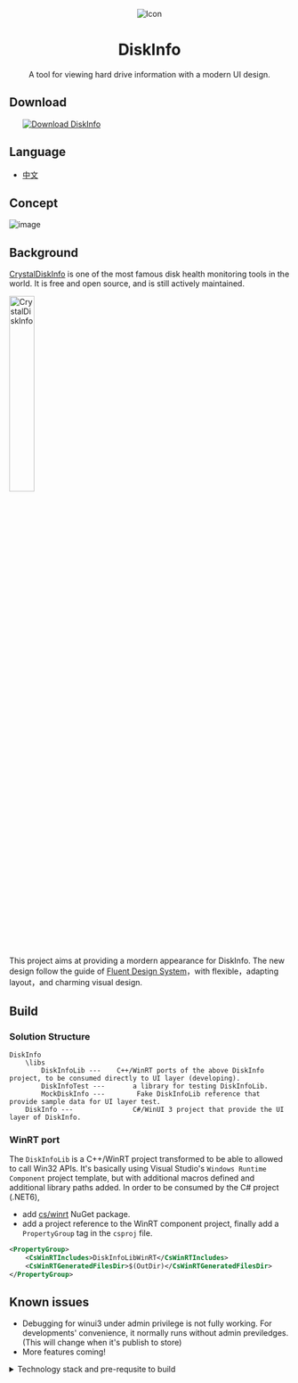 <p align="center">
    <img alt="Icon" src="https://user-images.githubusercontent.com/6630660/207081052-89642cf8-6a84-456d-9c96-e2db354ff3d6.png" align="center"/>
    <h1 align="center"> DiskInfo </h1>
    <p align="center">
        A tool for viewing hard drive information with a modern UI design. 
    </p>
</p>

## Download
<a style="margin-left:24px" href="https://www.microsoft.com/store/productId/9PLQ8DP73ZDF">
    <picture>
        <source media="(prefers-color-scheme: dark)" srcset="https://get.microsoft.com/images/en-us%20light.svg" />
        <source media="(prefers-color-scheme: light)" srcset="https://get.microsoft.com/images/en-us%20dark.svg" />
        <img style="vertical-align:middle" src="https://get.microsoft.com/images/en-us%20dark.svg" alt="Download DiskInfo" />
    </picture>
</a>

## Language
- [中文](README.zh-CN.md)

## Concept
![image](https://user-images.githubusercontent.com/6630660/212543495-ffba1279-bf86-4f4e-8568-8b8941edcfed.png)

## Background
[CrystalDiskInfo](https://github.com/hiyohiyo/CrystalDiskInfo) is one of the most famous disk health monitoring tools in the world. It is free and open source, and is still actively maintained.

<img alt="CrystalDiskInfo" src="https://user-images.githubusercontent.com/6630660/212543605-d8d80feb-b7d1-4d63-b528-0e98b1cff968.png" style="width:30%" />

This project aims at providing a mordern appearance for DiskInfo. The new design follow the guide of [Fluent Design System](https://www.microsoft.com/design/fluent/)，with flexible，adapting layout，and charming visual design.

## Build
### Solution Structure
```
DiskInfo
    \libs
        DiskInfoLib ---    C++/WinRT ports of the above DiskInfo project, to be consumed directly to UI layer (developing).
        DiskInfoTest ---       a library for testing DiskInfoLib.
        MockDiskInfo ---        Fake DiskInfoLib reference that provide sample data for UI layer test.
    DiskInfo ---               C#/WinUI 3 project that provide the UI layer of DiskInfo.
```
### WinRT port
The `DiskInfoLib` is a C++/WinRT project transformed to be able to allowed to call Win32 APIs. 
It's basically using Visual Studio's `Windows Runtime Component` project template, but with additional macros defined and additional library paths added. 
In order to be consumed by the C# project (.NET6), 
- add [cs/winrt](https://github.com/microsoft/cswinrt) NuGet package.
- add a project reference to the WinRT component project, finally add a `PropertyGroup` tag in the `csproj` file.
```xml
<PropertyGroup>
    <CsWinRTIncludes>DiskInfoLibWinRT</CsWinRTIncludes>
    <CsWinRTGeneratedFilesDir>$(OutDir)</CsWinRTGeneratedFilesDir>
</PropertyGroup>
```


## Known issues
- Debugging for winui3 under admin privilege is not fully working. For developments' convenience, it normally runs without admin previledges. (This will change when it's publish to store)
- More features coming!

<details>
    <summary>Technology stack and pre-requsite to build</summary>

## Technology Stack

### Documents

- [WinUI 3](https://learn.microsoft.com/en-us/windows/apps/winui/winui3/)

- [Windows Runtime](https://learn.microsoft.com/en-us/windows/uwp/cpp-and-winrt-apis/intro-to-using-cpp-with-winrt)

- [Windows App SDK](https://learn.microsoft.com/zh-tw/windows/apps/windows-app-sdk/)

### Develop Environment

- Visual Studio 2022

- C++ Desktop Development

- Universal Windows Development

- .NET Desktop Development

- Windows SDK 22621

- C++ ATL for latest v143 build tools (x86 & x64)

- C++ MFC for latest v143 build tools (x86 & x64)

### XAML Control Libraries

- [WinUI 3](https://learn.microsoft.com/en-us/windows/apps/winui/winui3)

- [Windows Community Toolkit](https://github.com/CommunityToolkit/WindowsCommunityToolkit)

- [Syncfusion WinUI Controls](https://www.syncfusion.com/winui-controls)
</details>
